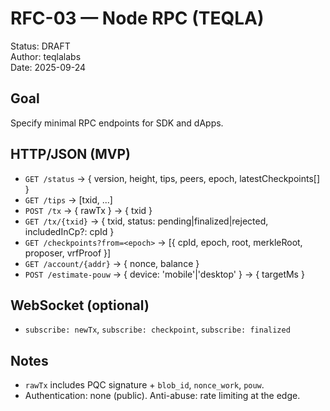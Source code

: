 # RFC-03 — Node RPC (TEQLA)

Status: DRAFT  
Author: teqlalabs  
Date: 2025-09-24

## Goal
Specify minimal RPC endpoints for SDK and dApps.

## HTTP/JSON (MVP)
- `GET /status` → { version, height, tips, peers, epoch, latestCheckpoints[] }  
- `GET /tips` → [txid, ...]  
- `POST /tx` → { rawTx } → { txid }  
- `GET /tx/{txid}` → { txid, status: pending|finalized|rejected, includedInCp?: cpId }  
- `GET /checkpoints?from=<epoch>` → [{ cpId, epoch, root, merkleRoot, proposer, vrfProof }]  
- `GET /account/{addr}` → { nonce, balance }  
- `POST /estimate-pouw` → { device: 'mobile'|'desktop' } → { targetMs }

## WebSocket (optional)
- `subscribe: newTx`, `subscribe: checkpoint`, `subscribe: finalized`

## Notes
- `rawTx` includes PQC signature + `blob_id`, `nonce_work`, `pouw`.  
- Authentication: none (public). Anti-abuse: rate limiting at the edge.
